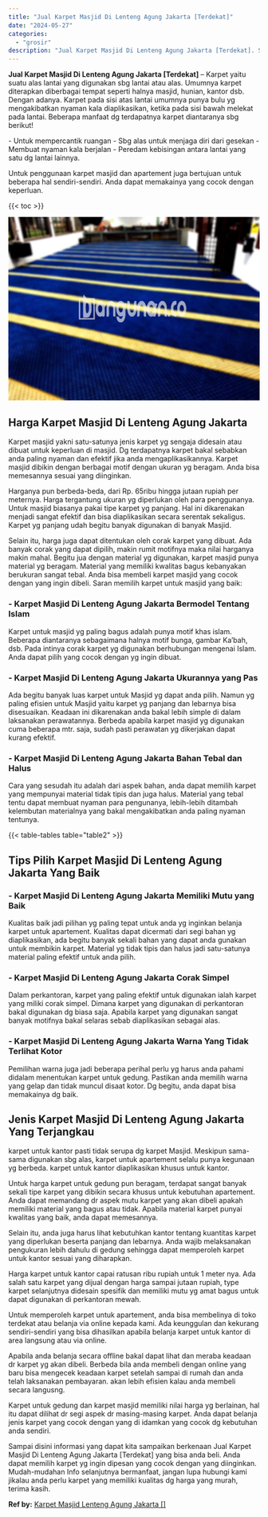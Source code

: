 ```yaml
---
title: "Jual Karpet Masjid Di Lenteng Agung Jakarta [Terdekat]"
date: "2024-05-27"
categories: 
  - "grosir"
description: "Jual Karpet Masjid Di Lenteng Agung Jakarta [Terdekat]. Sampai disini informasi yang dapat kita sampaikan berkenaan Jual Karpet Masjid Di Lenteng Agung Jakar..."
---
```


**Jual Karpet Masjid Di Lenteng Agung Jakarta \[Terdekat\]** – Karpet yaitu suatu alas lantai yang digunakan sbg lantai atau alas. Umumnya karpet diterapkan diberbagai tempat seperti halnya masjid, hunian, kantor dsb. Dengan adanya. Karpet pada sisi atas lantai umumnya punya bulu yg mengakibatkan nyaman kala diaplikasikan, ketika pada sisi bawah melekat pada lantai. Beberapa manfaat dg terdapatnya karpet diantaranya sbg berikut!

\- Untuk mempercantik ruangan - Sbg alas untuk menjaga diri dari gesekan - Membuat nyaman kala berjalan - Peredam kebisingan antara lantai yang satu dg lantai lainnya.

Untuk penggunaan karpet masjid dan apartement juga bertujuan untuk beberapa hal sendiri-sendiri. Anda dapat memakainya yang cocok dengan keperluan.

{{< toc >}}

![Jual Karpet Masjid Di Lenteng Agung Jakarta [Terdekat]](/images/grosir-karpet-murah-17.png)

## Harga Karpet Masjid Di Lenteng Agung Jakarta

Karpet masjid yakni satu-satunya jenis karpet yg sengaja didesain atau dibuat untuk keperluan di masjid. Dg terdapatnya karpet bakal sebabkan anda paling nyaman dan efektif jika anda mengaplikasikannya. Karpet masjid dibikin dengan berbagai motif dengan ukuran yg beragam. Anda bisa memesannya sesuai yang diinginkan.

Harganya pun berbeda-beda, dari Rp. 65ribu hingga jutaan rupiah per meternya. Harga tergantung ukuran yg diperlukan oleh para penggunanya. Untuk masjid biasanya pakai tipe karpet yg panjang. Hal ini dikarenakan menjadi sangat efektif dan bisa diaplikasikan secara serentak sekaligus. Karpet yg panjang udah begitu banyak digunakan di banyak Masjid.

Selain itu, harga juga dapat ditentukan oleh corak karpet yang dibuat. Ada banyak corak yang dapat dipilih, makin rumit motifnya maka nilai harganya makin mahal. Begitu jua dengan material yg digunakan, karpet masjid punya material yg beragam. Material yang memiliki kwalitas bagus kebanyakan berukuran sangat tebal. Anda bisa membeli karpet masjid yang cocok dengan yang ingin dibeli. Saran memilih karpet untuk masjid yang baik:

### \- Karpet Masjid Di Lenteng Agung Jakarta Bermodel Tentang Islam

Karpet untuk masjid yg paling bagus adalah punya motif khas islam. Beberapa diantaranya sebagaimana halnya motif bunga, gambar Ka’bah, dsb. Pada intinya corak karpet yg digunakan berhubungan mengenai Islam. Anda dapat pilih yang cocok dengan yg ingin dibuat.

### \- Karpet Masjid Di Lenteng Agung Jakarta Ukurannya yang Pas

Ada begitu banyak luas karpet untuk Masjid yg dapat anda pilih. Namun yg paling efisien untuk Masjid yaitu karpet yg panjang dan lebarnya bisa disesuaikan. Keadaan ini dikarenakan anda bakal lebih simple di dalam laksanakan perawatannya. Berbeda apabila karpet masjid yg digunakan cuma beberapa mtr. saja, sudah pasti perawatan yg dikerjakan dapat kurang efektif.

### \- Karpet Masjid Di Lenteng Agung Jakarta Bahan Tebal dan Halus

Cara yang sesudah itu adalah dari aspek bahan, anda dapat memilih karpet yang mempunyai material tidak tipis dan juga halus. Material yang tebal tentu dapat membuat nyaman para pengunanya, lebih-lebih ditambah kelembutan materialnya yang bakal mengakibatkan anda paling nyaman tentunya.

{{< table-tables table="table2" >}}

## Tips Pilih Karpet Masjid Di Lenteng Agung Jakarta Yang Baik

### \- Karpet Masjid Di Lenteng Agung Jakarta Memiliki Mutu yang Baik

Kualitas baik jadi pilihan yg paling tepat untuk anda yg inginkan belanja karpet untuk apartement. Kualitas dapat dicermati dari segi bahan yg diaplikasikan, ada begitu banyak sekali bahan yang dapat anda gunakan untuk membikin karpet. Material yg tidak tipis dan halus jadi satu-satunya material paling efektif untuk anda pilih.

### \- Karpet Masjid Di Lenteng Agung Jakarta Corak Simpel

Dalam perkantoran, karpet yang paling efektif untuk digunakan ialah karpet yang miliki corak simpel. Dimana karpet yang digunakan di perkantoran bakal digunakan dg biasa saja. Apabila karpet yang digunakan sangat banyak motifnya bakal selaras sebab diaplikasikan sebagai alas.

### \- Karpet Masjid Di Lenteng Agung Jakarta Warna Yang Tidak Terlihat Kotor

Pemilihan warna juga jadi beberapa perihal perlu yg harus anda pahami didalam menentukan karpet untuk gedung. Pastikan anda memilih warna yang gelap dan tidak muncul disaat kotor. Dg begitu, anda dapat bisa memakainya dg baik.

## Jenis Karpet Masjid Di Lenteng Agung Jakarta Yang Terjangkau

karpet untuk kantor pasti tidak serupa dg karpet Masjid. Meskipun sama-sama digunakan sbg alas, karpet untuk apartement selalu punya kegunaan yg berbeda. karpet untuk kantor diaplikasikan khusus untuk kantor.

Untuk harga karpet untuk gedung pun beragam, terdapat sangat banyak sekali tipe karpet yang dibikin secara khusus untuk kebutuhan apartement. Anda dapat memandang dr aspek mutu karpet yang akan dibeli apakah memiliki material yang bagus atau tidak. Apabila material karpet punyai kwalitas yang baik, anda dapat memesannya.

Selain itu, anda juga harus lihat kebutuhkan kantor tentang kuantitas karpet yang diperlukan beserta panjang dan lebarnya. Anda wajib melaksanakan pengukuran lebih dahulu di gedung sehingga dapat memperoleh karpet untuk kantor sesuai yang diharapkan.

Harga karpet untuk kantor capai ratusan ribu rupiah untuk 1 meter nya. Ada salah satu karpet yang dijual dengan harga sampai jutaan rupiah, type karpet selanjutnya didesain spesifik dan memiliki mutu yg amat bagus untuk dapat digunakan di perkantoran mewah.

Untuk memperoleh karpet untuk apartement, anda bisa membelinya di toko terdekat atau belanja via online kepada kami. Ada keunggulan dan kekurang sendiri-sendiri yang bisa dihasilkan apabila belanja karpet untuk kantor di area langsung atau via online.

Apabila anda belanja secara offline bakal dapat lihat dan meraba keadaan dr karpet yg akan dibeli. Berbeda bila anda membeli dengan online yang baru bisa mengecek keadaan karpet setelah sampai di rumah dan anda telah laksanakan pembayaran. akan lebih efisien kalau anda membeli secara langusng.

Karpet untuk gedung dan karpet masjid memiliki nilai harga yg berlainan, hal itu dapat dilihat dr segi aspek dr masing-masing karpet. Anda dapat belanja jenis karpet yang cocok dengan yang di idamkan yang cocok dg kebutuhan anda sendiri.

Sampai disini informasi yang dapat kita sampaikan berkenaan Jual Karpet Masjid Di Lenteng Agung Jakarta \[Terdekat\] yang bisa anda beli. Anda dapat memilih karpet yg ingin dipesan yang cocok dengan yang diinginkan. Mudah-mudahan Info selanjutnya bermanfaat, jangan lupa hubungi kami jikalau anda perlu karpet yang memiliki kualitas dg harga yang murah, terima kasih.

**Ref by:**  [Karpet Masjid Lenteng Agung Jakarta []](https://id.wikipedia.org/wiki/Karpet)
